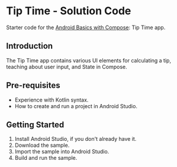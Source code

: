 Tip Time - Solution Code
=================================

Starter code for the [Android Basics with Compose](https://developer.android.com/courses/android-basics-compose/course): Tip Time app.
  
 
Introduction
------------
The Tip Time app contains various UI elements for calculating a tip,
teaching about user input, and State in Compose.


Pre-requisites
--------------
* Experience with Kotlin syntax.
* How to create and run a project in Android Studio.


Getting Started
---------------
1. Install Android Studio, if you don't already have it.
2. Download the sample.
3. Import the sample into Android Studio.
4. Build and run the sample.

